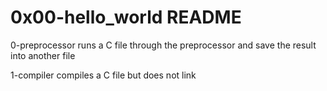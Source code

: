 # 0x00-hello_world README

0-preprocessor runs a C file through the preprocessor and save the result into another file

1-compiler compiles a C file but does not link

